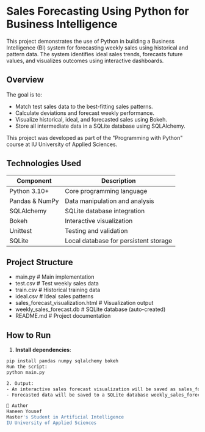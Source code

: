 # Sales Forecasting Using Python for Business Intelligence

This project demonstrates the use of Python in building a Business Intelligence (BI) system for forecasting weekly sales using historical and pattern data. The system identifies ideal sales trends, forecasts future values, and visualizes outcomes using interactive dashboards.

## Overview

The goal is to:
- Match test sales data to the best-fitting sales patterns.
- Calculate deviations and forecast weekly performance.
- Visualize historical, ideal, and forecasted sales using Bokeh.
- Store all intermediate data in a SQLite database using SQLAlchemy.

This project was developed as part of the "Programming with Python" course at IU University of Applied Sciences.

## Technologies Used

| Component         | Description                             |
|------------------|-----------------------------------------|
| Python 3.10+      | Core programming language                |
| Pandas & NumPy    | Data manipulation and analysis           |
| SQLAlchemy        | SQLite database integration              |
| Bokeh             | Interactive visualization                |
| Unittest          | Testing and validation                   |
| SQLite            | Local database for persistent storage    |

## Project Structure

- main.py # Main implementation
- test.csv # Test weekly sales data
- train.csv # Historical training data
- ideal.csv # Ideal sales patterns
- sales_forecast_visualization.html # Visualization output
- weekly_sales_forecast.db # SQLite database (auto-created)
- README.md # Project documentation


## How to Run

1. **Install dependencies**:
```bash
pip install pandas numpy sqlalchemy bokeh
Run the script:
python main.py

2. Output:
- An interactive sales forecast visualization will be saved as sales_forecast_visualization.html.
- Forecasted data will be saved to a SQLite database weekly_sales_forecast.db.

🙋 Author
Haneen Yousef
Master's Student in Artificial Intelligence
IU University of Applied Sciences
